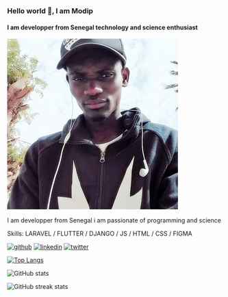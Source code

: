 ### Hello world 👋, I am Modip
#### I am developper from Senegal technology and science enthusiast
![I am developper from Senegal ](https://github.com/Modip/Modip/blob/main/modip_twitter.jpg)

I am developper from Senegal i am passionate of programming and science

Skills: LARAVEL / FLUTTER / DJANGO / JS / HTML / CSS / FIGMA



[<img src='https://cdn.jsdelivr.net/npm/simple-icons@3.0.1/icons/github.svg' alt='github' height='40'>](https://github.com/modip)  [<img src='https://cdn.jsdelivr.net/npm/simple-icons@3.0.1/icons/linkedin.svg' alt='linkedin' height='40'>](https://www.linkedin.com/in/modip/)  [<img src='https://cdn.jsdelivr.net/npm/simple-icons@3.0.1/icons/twitter.svg' alt='twitter' height='40'>](https://twitter.com/@mordip6)  

[![Top Langs](https://github-readme-stats.vercel.app/api/top-langs/?username=modip)](https://github.com/anuraghazra/github-readme-stats)

![GitHub stats](https://github-readme-stats.vercel.app/api?username=modip&show_icons=true)  

![GitHub streak stats](https://github-readme-streak-stats.herokuapp.com/?user=modip)  

